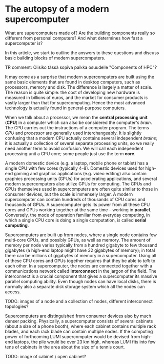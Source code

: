 # The autopsy of a modern supercomputer

What are supercomputers made of? Are the building components really so
different from personal computers? And what determines how fast a
supercomputer is?

In this article, we start to outline the answers to these questions and
discuss basic building blocks of modern supercomputers.

TR comment: Olisiko tässä sopiva paikka osuudelle "Components of HPC"?

It may come as a surprise that modern supercomputers are built using the
same basic elements that are found in desktop computers, such as
processors, memory and disk. The difference is largely a matter of scale. The
reason is quite simple: the cost of developing new hardware is measured in
billions of euros, and the market for consumer products is vastly larger than
that for supercomputing. Hence the most advanced technology is
actually found in general-purpose computers.

When we talk about a processor, we mean the **central processing unit**
(**CPU**) in a computer which can also be considered the computer's
_brain_. The CPU carries out the instructions of a computer program. The terms
_CPU_ and _processor_ are generally used interchangeably. It is
slightly confusing that a modern CPU actually contains several
independent _brains_; it 
is actually a collection of several separate processing units, so we really
need another term to avoid confusion. We will call each independent processing
unit a CPU core; some people just use the term **core**.

A modern domestic device (e.g. a laptop, mobile phone or tablet) has a single
CPU with few cores (typically 4–8). Domestic devices used for high-end
gaming and graphics applications (e.g. video editing) also contain 
graphics processing units (GPUs) for accelerating applications, and
several modern supercomputers also utilize GPUs for computing. The CPUs and
GPUs themselves used in supercomputers are often quite similar to those in
consumer devices, but the scale is immensely larger. A modern supercomputer
can contain hundreds of thousands of CPU cores and thousands of
GPUs. A supercomputer gets its power from all these CPU cores and 
GPUs working together at the same time – working in **parallel**.
Conversely, the mode of operation familiar from everyday
computing, in which a single CPU core is doing a single computation, is called
**serial computing**.

Supercomputers are built up from nodes, where a single node contains few
multi-core CPUs, and possibly GPUs, as well as memory. The amount of memory per
node varies typically from a hundred gigabyte to few thousand gigabytes (a
high-end laptop might have 32 gigabytes of memory); in total there can be
millions of gigabytes of memory in a supercomputer. Using all of these
CPU cores and GPUs together requires that they be able to _talk_ to each other.
In a supercomputer, the nodes are connected together with a communications
network called **interconnect** in the jargon of the field.
The interconnect is a crucial component that gives a supercomputer its
massive parallel computing ability.
Even though nodes can have local disks, there is normally also a separate
disk storage system which all the nodes can access.

TODO: images of a node and a collection of nodes, different interconnect
topologies?

Supercomputers are distinguished from consumer devices also by much denser
packing. Physically, a supercomputer consists of several cabinets (about a
size of a phone booth), where each cabinet contains multiple rack blades, and
each rack blade can contain multiple nodes. If the computing power of
forthcoming LUMI supercomputer would be devised from high-end laptops,
the pile would be over 23 km high, 
whereas LUMI fits into few tens of cabinets in the area about the size
of a tennis court.


TODO: image of cabinet / open cabinet?

<!-- Copyright SURFsara,  EPCC at the University of Edinburgh, CSC - IT Center for Science Ltd. >
